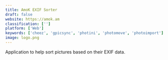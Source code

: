 ```yaml
---
title: AmoK EXIF Sorter
draft: false 
website: https://amok.am
classification: ['']
platform: ['Web']
keywords: ['cheez', 'gpicsync', 'photini', 'photomove', 'photoimport']
image: logo.png
---
```

Application to help sort pictures based on their EXIF data.